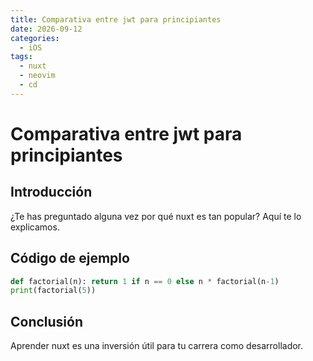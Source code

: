 ```yaml
---
title: Comparativa entre jwt para principiantes
date: 2026-09-12
categories:
  - iOS
tags:
  - nuxt
  - neovim
  - cd
---
```


# Comparativa entre jwt para principiantes

## Introducción

¿Te has preguntado alguna vez por qué nuxt es tan popular? Aquí te lo explicamos.

## Código de ejemplo

```python
def factorial(n): return 1 if n == 0 else n * factorial(n-1)
print(factorial(5))
```

## Conclusión

Aprender nuxt es una inversión útil para tu carrera como desarrollador.